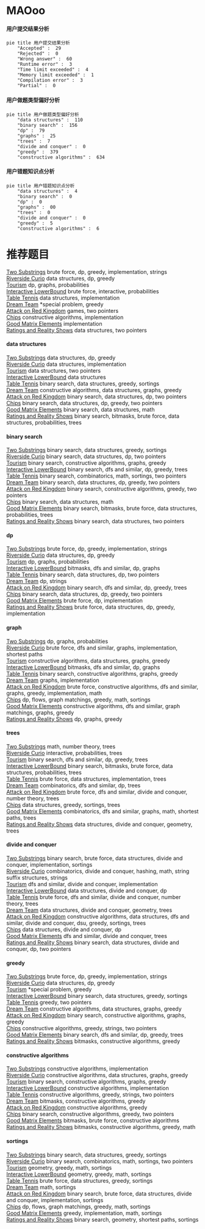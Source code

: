 # MAOoo
<!-- tabs:start -->
#### **用户提交结果分析**

```mermaid
pie title 用户提交结果分析
    "Accepted" :  29
    "Rejected" :  0
    "Wrong answer" :  60
    "Runtime error" :  3
    "Time limit exceeded" :  4
    "Memory limit exceeded" :  1
    "Compilation error" :  3
    "Partial" :  0
```
#### **用户做题类型偏好分析**

```mermaid
pie title 用户做题类型偏好分析
    "data structures" :  110
    "binary search" :  156
    "dp" :  79
    "graphs" :  25
    "trees" :  7
    "divide and conquer" :  0
    "greedy" :  379
    "constructive algorithms" :  634
```
#### **用户错题知识点分析**

```mermaid
pie title 用户错题知识点分析
    "data structures" :  4
    "binary search" :  0
    "dp" :  0
    "graphs" :  00
    "trees" :  0
    "divide and conquer" :  0
    "greedy" :  5
    "constructive algorithms" :  6
```
<!-- tabs:end -->
# 推荐题目
[Two Substrings](http://codeforces.com/problemset/problem/550/A)		brute force,
                        dp,
                        greedy,
                        implementation,
                        strings		  
[Riverside Curio](https://codeforces.com/contest/957/problem/D)		data structures,
                        dp,
                        greedy		  
[Tourism](https://codeforces.com/contest/1314/problem/D)		dp,
                        graphs,
                        probabilities		  
[Interactive LowerBound](http://codeforces.com/problemset/problem/843/B)		brute force,
                        interactive,
                        probabilities		  
[Table Tennis](http://codeforces.com/problemset/problem/879/B)		data structures,
                        implementation		  
[Dream Team](http://codeforces.com/problemset/problem/1297/C)		*special problem,
                        greedy		  
[Attack on Red Kingdom](http://codeforces.com/problemset/problem/1312/F)		games,
                        two pointers		  
[Chips](http://codeforces.com/problemset/problem/1244/F)		constructive algorithms,
                        implementation		  
[Good Matrix Elements](http://codeforces.com/problemset/problem/177/A2)		implementation		  
[Ratings and Reality Shows](http://codeforces.com/problemset/problem/887/D)		data structures,
                        two pointers		  
<!-- tabs:start -->
#### **data structures**
[Two Substrings](https://codeforces.com/contest/957/problem/D)		data structures,
                        dp,
                        greedy		  
[Riverside Curio](http://codeforces.com/problemset/problem/879/B)		data structures,
                        implementation		  
[Tourism](http://codeforces.com/problemset/problem/887/D)		data structures,
                        two pointers		  
[Interactive LowerBound](http://codeforces.com/problemset/problem/1209/G2)		data structures		  
[Table Tennis](http://codeforces.com/problemset/problem/377/B)		binary search,
                        data structures,
                        greedy,
                        sortings		  
[Dream Team](http://codeforces.com/problemset/problem/1041/E)		constructive algorithms,
                        data structures,
                        graphs,
                        greedy		  
[Attack on Red Kingdom](http://codeforces.com/problemset/problem/487/B)		binary search,
                        data structures,
                        dp,
                        two pointers		  
[Chips](http://codeforces.com/problemset/problem/1492/C)		binary search,
                        data structures,
                        dp,
                        greedy,
                        two pointers		  
[Good Matrix Elements](http://codeforces.com/problemset/problem/1490/G)		binary search,
                        data structures,
                        math		  
[Ratings and Reality Shows](http://codeforces.com/problemset/problem/1479/D)		binary search,
                        bitmasks,
                        brute force,
                        data structures,
                        probabilities,
                        trees		  
#### **binary search**
[Two Substrings](http://codeforces.com/problemset/problem/377/B)		binary search,
                        data structures,
                        greedy,
                        sortings		  
[Riverside Curio](http://codeforces.com/problemset/problem/487/B)		binary search,
                        data structures,
                        dp,
                        two pointers		  
[Tourism](https://codeforces.com/contest/233/problem/C)		binary search,
                        constructive algorithms,
                        graphs,
                        greedy		  
[Interactive LowerBound](http://codeforces.com/problemset/problem/1153/D)		binary search,
                        dfs and similar,
                        dp,
                        greedy,
                        trees		  
[Table Tennis](http://codeforces.com/problemset/problem/1462/E1)		binary search,
                        combinatorics,
                        math,
                        sortings,
                        two pointers		  
[Dream Team](http://codeforces.com/problemset/problem/1492/C)		binary search,
                        data structures,
                        dp,
                        greedy,
                        two pointers		  
[Attack on Red Kingdom](http://codeforces.com/problemset/problem/1463/D)		binary search,
                        constructive algorithms,
                        greedy,
                        two pointers		  
[Chips](http://codeforces.com/problemset/problem/1490/G)		binary search,
                        data structures,
                        math		  
[Good Matrix Elements](http://codeforces.com/problemset/problem/1479/D)		binary search,
                        bitmasks,
                        brute force,
                        data structures,
                        probabilities,
                        trees		  
[Ratings and Reality Shows](http://codeforces.com/problemset/problem/1436/E)		binary search,
                        data structures,
                        two pointers		  
#### **dp**
[Two Substrings](http://codeforces.com/problemset/problem/550/A)		brute force,
                        dp,
                        greedy,
                        implementation,
                        strings		  
[Riverside Curio](https://codeforces.com/contest/957/problem/D)		data structures,
                        dp,
                        greedy		  
[Tourism](https://codeforces.com/contest/1314/problem/D)		dp,
                        graphs,
                        probabilities		  
[Interactive LowerBound](https://codeforces.com/contest/1243/problem/E)		bitmasks,
                        dfs and similar,
                        dp,
                        graphs		  
[Table Tennis](http://codeforces.com/problemset/problem/487/B)		binary search,
                        data structures,
                        dp,
                        two pointers		  
[Dream Team](https://codeforces.com/contest/1447/problem/D)		dp,
                        strings		  
[Attack on Red Kingdom](http://codeforces.com/problemset/problem/1153/D)		binary search,
                        dfs and similar,
                        dp,
                        greedy,
                        trees		  
[Chips](http://codeforces.com/problemset/problem/1492/C)		binary search,
                        data structures,
                        dp,
                        greedy,
                        two pointers		  
[Good Matrix Elements](https://codeforces.com/contest/1457/problem/C)		brute force,
                        dp,
                        implementation		  
[Ratings and Reality Shows](http://codeforces.com/problemset/problem/1491/C)		brute force,
                        data structures,
                        dp,
                        greedy,
                        implementation		  
#### **graph**
[Two Substrings](https://codeforces.com/contest/1314/problem/D)		dp,
                        graphs,
                        probabilities		  
[Riverside Curio](http://codeforces.com/problemset/problem/254/D)		brute force,
                        dfs and similar,
                        graphs,
                        implementation,
                        shortest paths		  
[Tourism](http://codeforces.com/problemset/problem/1041/E)		constructive algorithms,
                        data structures,
                        graphs,
                        greedy		  
[Interactive LowerBound](https://codeforces.com/contest/1243/problem/E)		bitmasks,
                        dfs and similar,
                        dp,
                        graphs		  
[Table Tennis](https://codeforces.com/contest/233/problem/C)		binary search,
                        constructive algorithms,
                        graphs,
                        greedy		  
[Dream Team](http://codeforces.com/problemset/problem/1250/E)		graphs,
                        implementation		  
[Attack on Red Kingdom](http://codeforces.com/problemset/problem/1487/C)		brute force,
                        constructive algorithms,
                        dfs and similar,
                        graphs,
                        greedy,
                        implementation,
                        math		  
[Chips](http://codeforces.com/problemset/problem/1437/C)		dp,
                        flows,
                        graph matchings,
                        greedy,
                        math,
                        sortings		  
[Good Matrix Elements](http://codeforces.com/problemset/problem/1470/D)		constructive algorithms,
                        dfs and similar,
                        graph matchings,
                        graphs,
                        greedy		  
[Ratings and Reality Shows](http://codeforces.com/problemset/problem/1476/C)		dp,
                        graphs,
                        greedy		  
#### **trees**
[Two Substrings](http://codeforces.com/problemset/problem/1210/C)		math,
                        number theory,
                        trees		  
[Riverside Curio](http://codeforces.com/problemset/problem/1438/F)		interactive,
                        probabilities,
                        trees		  
[Tourism](http://codeforces.com/problemset/problem/1153/D)		binary search,
                        dfs and similar,
                        dp,
                        greedy,
                        trees		  
[Interactive LowerBound](http://codeforces.com/problemset/problem/1479/D)		binary search,
                        bitmasks,
                        brute force,
                        data structures,
                        probabilities,
                        trees		  
[Table Tennis](http://codeforces.com/problemset/problem/1511/C)		brute force,
                        data structures,
                        implementation,
                        trees		  
[Dream Team](http://codeforces.com/problemset/problem/1499/F)		combinatorics,
                        dfs and similar,
                        dp,
                        trees		  
[Attack on Red Kingdom](http://codeforces.com/problemset/problem/1491/E)		brute force,
                        dfs and similar,
                        divide and conquer,
                        number theory,
                        trees		  
[Chips](http://codeforces.com/problemset/problem/1466/D)		data structures,
                        greedy,
                        sortings,
                        trees		  
[Good Matrix Elements](http://codeforces.com/problemset/problem/1495/D)		combinatorics,
                        dfs and similar,
                        graphs,
                        math,
                        shortest paths,
                        trees		  
[Ratings and Reality Shows](http://codeforces.com/problemset/problem/1303/G)		data structures,
                        divide and conquer,
                        geometry,
                        trees		  
#### **divide and conquer**
[Two Substrings](http://codeforces.com/problemset/problem/1461/D)		binary search,
                        brute force,
                        data structures,
                        divide and conquer,
                        implementation,
                        sortings		  
[Riverside Curio](http://codeforces.com/problemset/problem/1466/G)		combinatorics,
                        divide and conquer,
                        hashing,
                        math,
                        string suffix structures,
                        strings		  
[Tourism](http://codeforces.com/problemset/problem/1490/D)		dfs and similar,
                        divide and conquer,
                        implementation		  
[Interactive LowerBound](https://codeforces.com/contest/1483/problem/C)		data structures,
                        divide and conquer,
                        dp		  
[Table Tennis](http://codeforces.com/problemset/problem/1491/E)		brute force,
                        dfs and similar,
                        divide and conquer,
                        number theory,
                        trees		  
[Dream Team](http://codeforces.com/problemset/problem/1303/G)		data structures,
                        divide and conquer,
                        geometry,
                        trees		  
[Attack on Red Kingdom](http://codeforces.com/problemset/problem/1494/D)		constructive algorithms,
                        data structures,
                        dfs and similar,
                        divide and conquer,
                        dsu,
                        greedy,
                        sortings,
                        trees		  
[Chips](http://codeforces.com/problemset/problem/1482/E)		data structures,
                        divide and conquer,
                        dp		  
[Good Matrix Elements](http://codeforces.com/problemset/problem/566/C)		dfs and similar,
                        divide and conquer,
                        trees		  
[Ratings and Reality Shows](http://codeforces.com/problemset/problem/1428/F)		binary search,
                        data structures,
                        divide and conquer,
                        dp,
                        two pointers		  
#### **greedy**
[Two Substrings](http://codeforces.com/problemset/problem/550/A)		brute force,
                        dp,
                        greedy,
                        implementation,
                        strings		  
[Riverside Curio](https://codeforces.com/contest/957/problem/D)		data structures,
                        dp,
                        greedy		  
[Tourism](http://codeforces.com/problemset/problem/1297/C)		*special problem,
                        greedy		  
[Interactive LowerBound](http://codeforces.com/problemset/problem/377/B)		binary search,
                        data structures,
                        greedy,
                        sortings		  
[Table Tennis](http://codeforces.com/problemset/problem/1251/C)		greedy,
                        two pointers		  
[Dream Team](http://codeforces.com/problemset/problem/1041/E)		constructive algorithms,
                        data structures,
                        graphs,
                        greedy		  
[Attack on Red Kingdom](https://codeforces.com/contest/233/problem/C)		binary search,
                        constructive algorithms,
                        graphs,
                        greedy		  
[Chips](http://codeforces.com/problemset/problem/1305/B)		constructive algorithms,
                        greedy,
                        strings,
                        two pointers		  
[Good Matrix Elements](http://codeforces.com/problemset/problem/1153/D)		binary search,
                        dfs and similar,
                        dp,
                        greedy,
                        trees		  
[Ratings and Reality Shows](http://codeforces.com/problemset/problem/1463/B)		bitmasks,
                        constructive algorithms,
                        greedy		  
#### **constructive algorithms**
[Two Substrings](http://codeforces.com/problemset/problem/1244/F)		constructive algorithms,
                        implementation		  
[Riverside Curio](http://codeforces.com/problemset/problem/1041/E)		constructive algorithms,
                        data structures,
                        graphs,
                        greedy		  
[Tourism](https://codeforces.com/contest/233/problem/C)		binary search,
                        constructive algorithms,
                        graphs,
                        greedy		  
[Interactive LowerBound](http://codeforces.com/problemset/problem/1025/C)		constructive algorithms,
                        implementation		  
[Table Tennis](http://codeforces.com/problemset/problem/1305/B)		constructive algorithms,
                        greedy,
                        strings,
                        two pointers		  
[Dream Team](http://codeforces.com/problemset/problem/1463/B)		bitmasks,
                        constructive algorithms,
                        greedy		  
[Attack on Red Kingdom](http://codeforces.com/problemset/problem/1493/A)		constructive algorithms,
                        greedy		  
[Chips](http://codeforces.com/problemset/problem/1463/D)		binary search,
                        constructive algorithms,
                        greedy,
                        two pointers		  
[Good Matrix Elements](https://codeforces.com/contest/1456/problem/B)		bitmasks,
                        brute force,
                        constructive algorithms		  
[Ratings and Reality Shows](http://codeforces.com/problemset/problem/1492/D)		bitmasks,
                        constructive algorithms,
                        greedy,
                        math		  
#### **sortings**
[Two Substrings](http://codeforces.com/problemset/problem/377/B)		binary search,
                        data structures,
                        greedy,
                        sortings		  
[Riverside Curio](http://codeforces.com/problemset/problem/1462/E1)		binary search,
                        combinatorics,
                        math,
                        sortings,
                        two pointers		  
[Tourism](https://codeforces.com/contest/1496/problem/C)		geometry,
                        greedy,
                        math,
                        sortings		  
[Interactive LowerBound](http://codeforces.com/problemset/problem/1495/A)		geometry,
                        greedy,
                        math,
                        sortings		  
[Table Tennis](http://codeforces.com/problemset/problem/1497/A)		brute force,
                        data structures,
                        greedy,
                        sortings		  
[Dream Team](http://codeforces.com/problemset/problem/1427/A)		math,
                        sortings		  
[Attack on Red Kingdom](http://codeforces.com/problemset/problem/1461/D)		binary search,
                        brute force,
                        data structures,
                        divide and conquer,
                        implementation,
                        sortings		  
[Chips](http://codeforces.com/problemset/problem/1437/C)		dp,
                        flows,
                        graph matchings,
                        greedy,
                        math,
                        sortings		  
[Good Matrix Elements](http://codeforces.com/problemset/problem/1473/A)		greedy,
                        implementation,
                        math,
                        sortings		  
[Ratings and Reality Shows](http://codeforces.com/problemset/problem/1486/B)		binary search,
                        geometry,
                        shortest paths,
                        sortings		  
<!-- tabs:end -->
